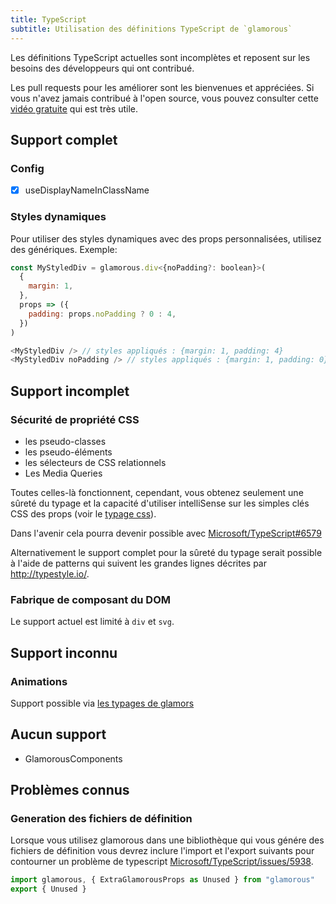 ```yaml
---
title: TypeScript
subtitle: Utilisation des définitions TypeScript de `glamorous`
---
```


Les définitions TypeScript actuelles sont incomplètes et reposent sur les besoins des développeurs qui ont contribué.

Les pull requests pour les améliorer sont les bienvenues et appréciées. Si vous n'avez jamais contribué à l'open source, vous pouvez consulter cette [vidéo gratuite](https://egghead.io/courses/how-to-contribute-to-an-open-source-project-on-github) qui est très utile.

## Support complet

### Config
- [x] useDisplayNameInClassName

### Styles dynamiques

Pour utiliser des styles dynamiques avec des props personnalisées, utilisez des génériques. Exemple:

```javascript
const MyStyledDiv = glamorous.div<{noPadding?: boolean}>(
  {
    margin: 1,
  },
  props => ({
    padding: props.noPadding ? 0 : 4,
  })
)

<MyStyledDiv /> // styles appliqués : {margin: 1, padding: 4}
<MyStyledDiv noPadding /> // styles appliqués : {margin: 1, padding: 0}
```

## Support incomplet

### Sécurité de propriété CSS

* les pseudo-classes
* les pseudo-éléments
* les sélecteurs de CSS relationnels
* Les Media Queries

Toutes celles-là fonctionnent, cependant, vous obtenez seulement une sûreté du typage et la capacité d'utiliser intelliSense sur les simples clés CSS des props (voir le [typage css](https://github.com/paypal/glamorous/blob/master/typings/css-properties.d.ts)).

Dans l'avenir cela pourra devenir possible avec [Microsoft/TypeScript#6579](https://github.com/Microsoft/TypeScript/issues/6579)

Alternativement le support complet pour la sûreté du typage serait possible à l'aide de patterns qui suivent les grandes lignes décrites par http://typestyle.io/.

### Fabrique de composant du DOM

Le support actuel est limité à `div` et `svg`.

## Support inconnu

### Animations

Support possible via [les typages de glamors](https://github.com/threepointone/glamor/blob/master/index.d.ts)

## Aucun support

* GlamorousComponents

## Problèmes connus

### Generation des fichiers de définition

Lorsque vous utilisez glamorous dans une bibliothèque qui vous génére des fichiers de définition vous devrez inclure l'import et l'export suivants pour contourner un problème de typescript [Microsoft/TypeScript/issues/5938](https://github.com/Microsoft/TypeScript/issues/5938).

```javascript
import glamorous, { ExtraGlamorousProps as Unused } from "glamorous"
export { Unused }
```
